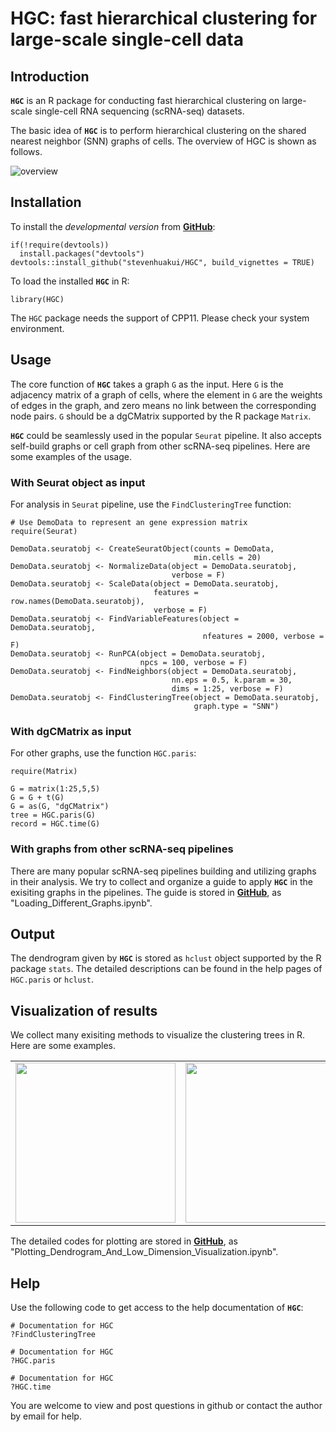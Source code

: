 # HGC: fast hierarchical clustering for large-scale single-cell data 


## Introduction

**`HGC`** is an R package for conducting fast hierarchical clustering on large-scale single-cell RNA sequencing (scRNA-seq) datasets.

The basic idea of **`HGC`** is to perform hierarchical clustering on the shared nearest neighbor (SNN) graphs of cells. The overview of HGC is shown as follows.

![overview](https://github.com/stevenhuakui/HGC/blob/master/figures/overview.png)

[//]: #  (## Citation)

[//]: #  (If you use **`HGC`** in published research, please cite:)


## Installation

To install the *developmental version* from [**GitHub**](https://github.com/stevenhuakui/HGC/):

```{r Installation from GitHub, eval = FALSE}
if(!require(devtools))
  install.packages("devtools")
devtools::install_github("stevenhuakui/HGC", build_vignettes = TRUE)
```

To load the installed **`HGC`** in R:

```{r Load HGC, eval = FALSE}
library(HGC)
```

The `HGC` package needs the support of CPP11. Please check your system environment.





## Usage

The core function of **`HGC`** takes a graph `G` as the input. Here `G` is the adjacency matrix of a graph of cells, where the element in `G` are the weights of edges in the graph, and zero means no link between the corresponding node pairs. `G` should be a dgCMatrix supported by the R package `Matrix`.

**`HGC`** could be seamlessly used in the popular `Seurat` pipeline. It also accepts self-build graphs or cell graph from other scRNA-seq pipelines. Here are some examples of the usage.

### With Seurat object as input

For analysis in `Seurat` pipeline, use the `FindClusteringTree` function:

```{r demo2, eval = FALSE}
# Use DemoData to represent an gene expression matrix
require(Seurat)

DemoData.seuratobj <- CreateSeuratObject(counts = DemoData,
                                         min.cells = 20)
DemoData.seuratobj <- NormalizeData(object = DemoData.seuratobj,
                                    verbose = F)
DemoData.seuratobj <- ScaleData(object = DemoData.seuratobj,
                                features = row.names(DemoData.seuratobj),
                                verbose = F)
DemoData.seuratobj <- FindVariableFeatures(object = DemoData.seuratobj,
                                           nfeatures = 2000, verbose = F)
DemoData.seuratobj <- RunPCA(object = DemoData.seuratobj,
                             npcs = 100, verbose = F)
DemoData.seuratobj <- FindNeighbors(object = DemoData.seuratobj,
                                    nn.eps = 0.5, k.param = 30,
                                    dims = 1:25, verbose = F)
DemoData.seuratobj <- FindClusteringTree(object = DemoData.seuratobj,
                                         graph.type = "SNN")
```

### With dgCMatrix as input

For other graphs, use the function `HGC.paris`:

```{r demo1, eval = FALSE}
require(Matrix)

G = matrix(1:25,5,5)
G = G + t(G)
G = as(G, "dgCMatrix")
tree = HGC.paris(G)
record = HGC.time(G)
```



### With graphs from other scRNA-seq pipelines

There are many popular scRNA-seq pipelines building and utilizing graphs in their analysis. We try to collect and organize a guide to apply **`HGC`** in the exisiting graphs in the pipelines. The guide is stored in [**GitHub**](https://github.com/stevenhuakui/HGC/tree/master/HGC_plotting_guide), as "Loading_Different_Graphs.ipynb".


## Output

The dendrogram given by **`HGC`** is stored as `hclust` object supported by the R package `stats`. The detailed descriptions can be found in the help pages of `HGC.paris` or `hclust`.


## Visualization of results

We collect many exisiting methods to visualize the clustering trees in R. Here are some examples.

<table><tr>
    <td><img src="https://github.com/stevenhuakui/HGC/blob/master/figures/fig1.png" width="256"/>
    <td><img src="https://github.com/stevenhuakui/HGC/blob/master/figures/fig2.png" width="256"/>
    <td><img src="https://github.com/stevenhuakui/HGC/blob/master/figures/fig3.png" width="256"/>
</tr></table>

The detailed codes for plotting are stored in [**GitHub**](https://github.com/stevenhuakui/HGC/tree/master/HGC_plotting_guide), as "Plotting_Dendrogram_And_Low_Dimension_Visualization.ipynb".


## Help

Use the following code to get access to the help documentation of **`HGC`**:

```{r help3, eval = FALSE}
# Documentation for HGC
?FindClusteringTree
```

```{r help1, eval = FALSE}
# Documentation for HGC
?HGC.paris
```

```{r help2, eval = FALSE}
# Documentation for HGC
?HGC.time
```

You are welcome to view and post questions in github or contact the author by email for help.
